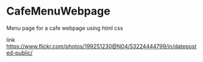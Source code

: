 # CafeMenuWebpage
Menu page for a cafe webpage using html css

link
https://www.flickr.com/photos/199251230@N04/53224444799/in/dateposted-public/
